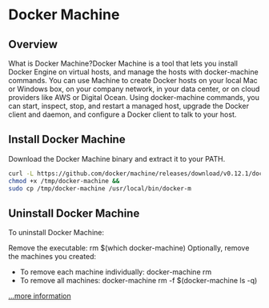 # Docker Machine

## Overview

What is Docker Machine?Docker Machine is a tool that lets you install Docker Engine on virtual hosts, and manage the hosts with docker-machine commands. You can use Machine to create Docker hosts on your local Mac or Windows box, on your company network, in your data center, or on cloud providers like AWS or Digital Ocean.
Using docker-machine commands, you can start, inspect, stop, and restart a managed host, upgrade the Docker client and daemon, and configure a Docker client to talk to your host.

## Install Docker Machine

Download the Docker Machine binary and extract it to your PATH.

```sh
curl -L https://github.com/docker/machine/releases/download/v0.12.1/docker-machine-`uname -s`-`uname -m` >/tmp/docker-machine &&
chmod +x /tmp/docker-machine &&
sudo cp /tmp/docker-machine /usr/local/bin/docker-m
```

## Uninstall Docker Machine

To uninstall Docker Machine:

Remove the executable: rm $(which docker-machine)
Optionally, remove the machines you created:

* To remove each machine individually: docker-machine rm <machine-name>
* To remove all machines: docker-machine rm -f $(docker-machine ls -q)

[...more information](https://docs.docker.com/machine/install-machine/#how-to-uninstall)
